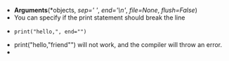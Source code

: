 - **Arguments**(*objects, *sep=' '*, *end='\n'*, *file=None*, *flush=False*)
- You can specify if the print statement should break the line
- ```
  print("hello,", end="")
  ```
- print("hello,"friend"") will not work, and the compiler will throw an error.
-
